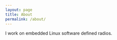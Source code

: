 ```yaml
---
layout: page
title: About
permalink: /about/
---
```


I work on embedded Linux software defined radios.
